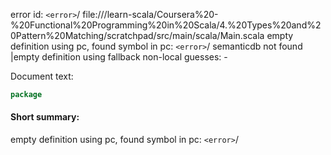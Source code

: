 error id: `<error>`/
file://<WORKSPACE>/learn-scala/Coursera%20-%20Functional%20Programming%20in%20Scala/4.%20Types%20and%20Pattern%20Matching/scratchpad/src/main/scala/Main.scala
empty definition using pc, found symbol in pc: `<error>`/
semanticdb not found
|empty definition using fallback
non-local guesses:
	 -

Document text:

```scala
package 
```

#### Short summary: 

empty definition using pc, found symbol in pc: `<error>`/